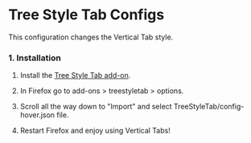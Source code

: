 # Tree Style Tab Configs

This configuration changes the Vertical Tab style.

### 1. Installation

1. Install the [Tree Style Tab add-on](https://addons.mozilla.org/en-US/firefox/addon/tree-style-tab/?utm_source=addons.mozilla.org&utm_medium=referral&utm_content=search).

2. In Firefox go to add-ons > treestyletab > options.

3. Scroll all the way down to "Import" and select TreeStyleTab/config-hover.json file.

4. Restart Firefox and enjoy using Vertical Tabs!